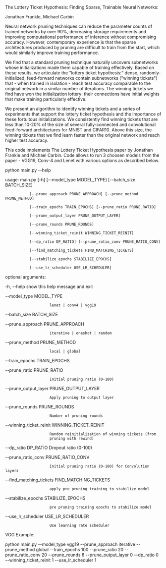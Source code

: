 The Lottery Ticket Hypothesis: Finding Sparse, Trainable Neural Networks:

Jonathan Frankle, Michael Carbin

Neural network pruning techniques can reduce the parameter counts of trained networks by over 90%, decreasing storage requirements and improving computational performance of inference without compromising accuracy. However, contemporary experience is that the sparse architectures produced by pruning are difficult to train from the start, which would similarly improve training performance.

We find that a standard pruning technique naturally uncovers subnetworks whose initializations made them capable of training effectively. Based on these results, we articulate the "lottery ticket hypothesis:" dense, randomly-initialized, feed-forward networks contain subnetworks ("winning tickets") that - when trained in isolation - reach test accuracy comparable to the original network in a similar number of iterations. The winning tickets we find have won the initialization lottery: their connections have initial weights that make training particularly effective.

We present an algorithm to identify winning tickets and a series of experiments that support the lottery ticket hypothesis and the importance of these fortuitous initializations. We consistently find winning tickets that are less than 10-20% of the size of several fully-connected and convolutional feed-forward architectures for MNIST and CIFAR10. Above this size, the winning tickets that we find learn faster than the original network and reach higher test accuracy.

This code implements The Lottery Ticket Hypothesis paper by Jonathan Frankle and Michael Carbin. Code allows to run 3 choosen models from the paper - VGG19, Conv-4 and Lenet with various options as described below. 

python main.py --help

usage: main.py [-h] [--model_type MODEL_TYPE] [--batch_size BATCH_SIZE]

               [--prune_approach PRUNE_APPROACH] [--prune_method PRUNE_METHOD]
               
               [--train_epochs TRAIN_EPOCHS] [--prune_ratio PRUNE_RATIO]
               
               [--prune_output_layer PRUNE_OUTPUT_LAYER]
               
               [--prune_rounds PRUNE_ROUNDS]
               
               [--winning_ticket_reinit WINNING_TICKET_REINIT]
               
               [--dp_ratio DP_RATIO] [--prune_ratio_conv PRUNE_RATIO_CONV]
               
               [--find_matching_tickets FIND_MATCHING_TICKETS]
               
               [--stabilize_epochs STABILIZE_EPOCHS]
               
               [--use_lr_scheduler USE_LR_SCHEDULER]
               

optional arguments:

  -h, --help            show this help message and exit
  
  --model_type MODEL_TYPE
  
                        lenet | conv4 | vgg19
                        
  --batch_size BATCH_SIZE
  
  --prune_approach PRUNE_APPROACH
  
                        iterative | oneshot | random
                        
  --prune_method PRUNE_METHOD
  
                        local | global
                        
  --train_epochs TRAIN_EPOCHS
  
  --prune_ratio PRUNE_RATIO
  
                        Initial pruning ratio (0-100)
                        
  --prune_output_layer PRUNE_OUTPUT_LAYER
  
                        Apply pruning to output layer
                        
  --prune_rounds PRUNE_ROUNDS
  
                        Number of pruning rounds
                        
  --winning_ticket_reinit WINNING_TICKET_REINIT
  
                        Random reinitialization of winning tickets (from
                        pruning with rewind)
                        
  --dp_ratio DP_RATIO   Dropout ratio (0-100)
  
  --prune_ratio_conv PRUNE_RATIO_CONV
  
                        Initial pruning ratio (0-100) for Convolution layers
                        
  --find_matching_tickets FIND_MATCHING_TICKETS
  
                        apply pre pruning training to stabilize model
                        
  --stabilize_epochs STABILIZE_EPOCHS
  
                        pre pruning training epochs to stabilize model
                        
  --use_lr_scheduler USE_LR_SCHEDULER
  
                        Use learning rate scheduler
                        

VGG Example:

python main.py --model_type vgg19 --prune_approach iterative --prune_method global --train_epochs 100 --prune_ratio 20 --prune_ratio_conv 20 --prune_rounds 8 --prune_output_layer 0 --dp_ratio 0 --winning_ticket_reinit 1 --use_lr_scheduler 1
